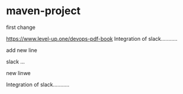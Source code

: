 # maven-project

first change 

https://www.level-up.one/devops-pdf-book
Integration of slack...........

add new line 

 slack  ...

new linwe 

Integration of slack...........

